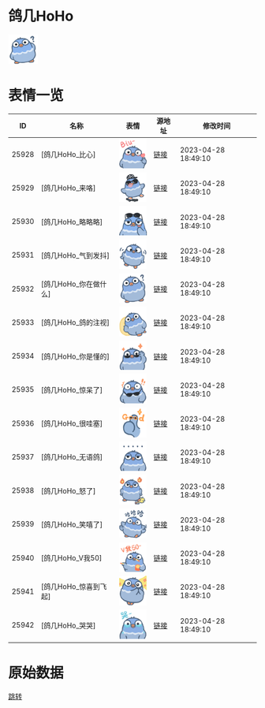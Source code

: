 # 鸽几HoHo

<img src="./cover.png" height="60" alt="cover" />

# 表情一览

|ID|名称|表情|源地址|修改时间|
|----|----|----|----|----|
|25928|[鸽几HoHo_比心]|<img src="./pic/025928_%5B鸽几HoHo_比心%5D.png" height="60" alt="比心"/>|[链接](https://i0.hdslb.com/bfs/garb/deb422f9373c3d20eba7ba9281474c2ec78f2d66.png)|2023-04-28 18:49:10|
|25929|[鸽几HoHo_来咯]|<img src="./pic/025929_%5B鸽几HoHo_来咯%5D.png" height="60" alt="来咯"/>|[链接](https://i0.hdslb.com/bfs/garb/81578c02205f1ca1066557b471e0ee958e237cb2.png)|2023-04-28 18:49:10|
|25930|[鸽几HoHo_略略略]|<img src="./pic/025930_%5B鸽几HoHo_略略略%5D.png" height="60" alt="略略略"/>|[链接](https://i0.hdslb.com/bfs/garb/2e7ce479248f28e99e45a3b9f1385d83c3fd68b2.png)|2023-04-28 18:49:10|
|25931|[鸽几HoHo_气到发抖]|<img src="./pic/025931_%5B鸽几HoHo_气到发抖%5D.png" height="60" alt="气到发抖"/>|[链接](https://i0.hdslb.com/bfs/garb/35831c926ad6336a47fc7a36039713e1d729af3c.png)|2023-04-28 18:49:10|
|25932|[鸽几HoHo_你在做什么]|<img src="./pic/025932_%5B鸽几HoHo_你在做什么%5D.png" height="60" alt="你在做什么"/>|[链接](https://i0.hdslb.com/bfs/garb/4bbf16759e6f547f56b2cd63148d132519c22871.png)|2023-04-28 18:49:10|
|25933|[鸽几HoHo_鸽的注视]|<img src="./pic/025933_%5B鸽几HoHo_鸽的注视%5D.png" height="60" alt="鸽的注视"/>|[链接](https://i0.hdslb.com/bfs/garb/8b122d6241fa2fc8fc8aed0f0f1016cd959541e4.png)|2023-04-28 18:49:10|
|25934|[鸽几HoHo_你是懂的]|<img src="./pic/025934_%5B鸽几HoHo_你是懂的%5D.png" height="60" alt="你是懂的"/>|[链接](https://i0.hdslb.com/bfs/garb/dce25fad0abb0bbd8099e0997cd8d59ea4bfb8a3.png)|2023-04-28 18:49:10|
|25935|[鸽几HoHo_惊呆了]|<img src="./pic/025935_%5B鸽几HoHo_惊呆了%5D.png" height="60" alt="惊呆了"/>|[链接](https://i0.hdslb.com/bfs/garb/2a1df28ef27bab66bb2b2209d18d59255d8c50f6.png)|2023-04-28 18:49:10|
|25936|[鸽几HoHo_很哇塞]|<img src="./pic/025936_%5B鸽几HoHo_很哇塞%5D.png" height="60" alt="很哇塞"/>|[链接](https://i0.hdslb.com/bfs/garb/c580f2ebc8c59456312ad7e2c3409801a1e42982.png)|2023-04-28 18:49:10|
|25937|[鸽几HoHo_无语鸽]|<img src="./pic/025937_%5B鸽几HoHo_无语鸽%5D.png" height="60" alt="无语鸽"/>|[链接](https://i0.hdslb.com/bfs/garb/b72ffa14e00eec0846a6bb149229137c3ad45d74.png)|2023-04-28 18:49:10|
|25938|[鸽几HoHo_怒了]|<img src="./pic/025938_%5B鸽几HoHo_怒了%5D.png" height="60" alt="怒了"/>|[链接](https://i0.hdslb.com/bfs/garb/8f0b8fa4675ebb73128e4c058087dfb1e91175f8.png)|2023-04-28 18:49:10|
|25939|[鸽几HoHo_笑嘻了]|<img src="./pic/025939_%5B鸽几HoHo_笑嘻了%5D.png" height="60" alt="笑嘻了"/>|[链接](https://i0.hdslb.com/bfs/garb/26b397246802679125cc3c191c4954e2dd2e5df6.png)|2023-04-28 18:49:10|
|25940|[鸽几HoHo_V我50]|<img src="./pic/025940_%5B鸽几HoHo_V我50%5D.png" height="60" alt="V我50"/>|[链接](https://i0.hdslb.com/bfs/garb/443fd15c03aa7d11c9a841fef3159edbe422ef2b.png)|2023-04-28 18:49:10|
|25941|[鸽几HoHo_惊喜到飞起]|<img src="./pic/025941_%5B鸽几HoHo_惊喜到飞起%5D.png" height="60" alt="惊喜到飞起"/>|[链接](https://i0.hdslb.com/bfs/garb/8d945cda9517bbda2d6cabcffe82102a1d28766d.png)|2023-04-28 18:49:10|
|25942|[鸽几HoHo_哭哭]|<img src="./pic/025942_%5B鸽几HoHo_哭哭%5D.png" height="60" alt="哭哭"/>|[链接](https://i0.hdslb.com/bfs/garb/9f2fce9a33804c24e1576b529b059a4b60802729.png)|2023-04-28 18:49:10|

# 原始数据

[跳转](./raw.json)

